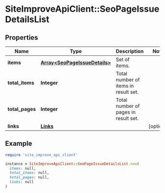 # SiteImproveApiClient::SeoPageIssueDetailsList

## Properties

| Name | Type | Description | Notes |
| ---- | ---- | ----------- | ----- |
| **items** | [**Array&lt;SeoPageIssueDetails&gt;**](SeoPageIssueDetails.md) | Set of items. |  |
| **total_items** | **Integer** | Total number of items in result set. |  |
| **total_pages** | **Integer** | Total number of pages in result set. |  |
| **links** | [**Links**](Links.md) |  | [optional] |

## Example

```ruby
require 'site_improve_api_client'

instance = SiteImproveApiClient::SeoPageIssueDetailsList.new(
  items: null,
  total_items: null,
  total_pages: null,
  links: null
)
```

